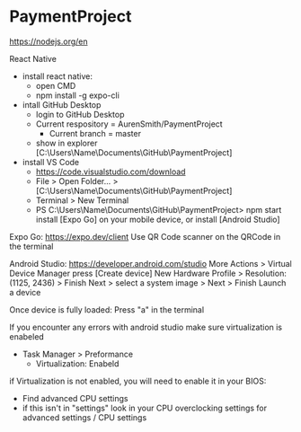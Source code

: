 # PaymentProject

https://nodejs.org/en

React Native
- install react native:
  - open CMD
  - npm install -g expo-cli
- intall GitHub Desktop
  - login to GitHub Desktop
  - Current respository = AurenSmith/PaymentProject
    - Current branch = master
  - show in explorer [C:\Users\Name\Documents\GitHub\PaymentProject]
- install VS Code
  - https://code.visualstudio.com/download
  - File > Open Folder... > [C:\Users\Name\Documents\GitHub\PaymentProject]
  - Terminal > New Terminal
  - PS C:\Users\Name\Documents\GitHub\PaymentProject> npm start
install [Expo Go] on your mobile device, or install [Android Studio]

Expo Go:
  https://expo.dev/client
  Use QR Code scanner on the QRCode in the terminal

Android Studio:
  https://developer.android.com/studio
  More Actions > Virtual Device Manager
  press [Create device]
    New Hardware Profile > Resolution: (1125, 2436) > Finish
    Next > select a system image > Next > Finish
  Launch a device
  
  Once device is fully loaded:
    Press "a" in the terminal
  
If you encounter any errors with android studio make sure virtualization is enabeled
- Task Manager > Preformance
  - Virtualization: Enabeld

if Virtualization is not enabled, you will need to enable it in your BIOS:
- Find advanced CPU settings
- if this isn't in "settings" look in your CPU overclocking settings for advanced settings / CPU settings
    
